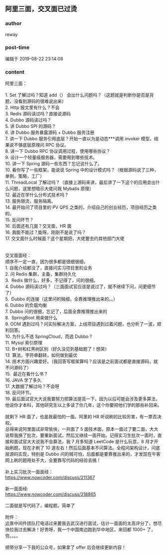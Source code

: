 ## 阿里三面，交叉面已过烫
### author 
reway
### post-time 

编辑于  2019-08-22 23:14:08
### content 
<div class="post-topic-des nc-post-content">
 <div>
  阿里三面：
 </div>
 <div>
  <br/>
 </div>
 <div>
  1. Set 了解过吗？知道 add（） 会出什么问题吗？（这题就是判断你是否是背题，没看到源码的很难说出来）
 </div>
 2. Http 报文里有什么？不会
 <br/>
 3. Redis 源码读过吗？直接说源码
 <br/>
 4. Dubbo 源码读过吗？
 <br/>
 5. 讲 Dubbo SPI 的源码？
 <br/>
 6. 讲 Dubbo 服务暴露源码 + Dubbo 服务注册
 <br/>
 7. 讲一下 Dubbo 服务引用底层？开始一直以为是动态***调用 invoker 模型，结果说不够底层原理问 RPC 协议。
 <br/>
 8. 讲一下 Dubbo RPC 协议调用过程，使用哪些协议？
 <br/>
 9. 设计一个轻量级服务器，需要用到哪些技术。
 <br/>
 10. 讲一下 Spring 源码一些东西？忘记说什么了。
 <br/>
 10. 看你写了一些框架，能说说 Spring 中的设计模式吗？（根据源码说了三种，单例，策略，工厂）
 <br/>
 11. ThreadLocal 了解过吗？（直接上源码来讲，最后讲了一下这个的应用会出什么问题，这里想暗示大佬问我 Mybatis 原理）
 <br/>
 12. 最近在学什么分布式技术吗？
 <br/>
 13. 服务限流，服务隔离。
 <br/>
 14. 最开始问了项目里的 PV QPS 之类的，介绍自己的创业经历，项目经历之类的。
 <br/>
 15. 反问环节？
 <br/>
 16. 后面还有几面？交叉面，HR 面
 <br/>
 16. 我能不能过？能呀，刚刚不是说了吗？
 <br/>
 <div>
  17. 交叉面什么时候面？这个星期把，大佬要去约其他部门大佬
 </div>
 <div>
  <br/>
 </div>
 <div>
  <br/>
 </div>
 <div>
  交叉面面经：
 </div>
 <div>
  顺序不一定一直，因为很多都是很细很细，
 </div>
 <div>
  1. 自我介绍都没了，直接问实习项目里的业务
 </div>
 <div>
  2. 问 Redis 集群，主备，集群持久化
 </div>
 <div>
  3.  Redis 做什么，好多，不记得了，问的很细。
 </div>
 <div>
  4. Dubbo 源码读过吗？（三面面试官应该是说过了，就不继续下问，问更细节了）
 </div>
 <div>
  5.  Dubbo 的连接（这里问的贼细，全靠推理推出来的。。）
 </div>
 <div>
  6. Dubbo 的负载均衡
 </div>
 <div>
  7. Dubbo 问的很细，忘记了，后面全靠推理推出来的
 </div>
 <div>
  8.  SpringBoot 用来做什么
 </div>
 <div>
  9. OOM 遇到过吗？问实际解决方案，上线项目遇到过着问题，也分析了一波，顺利回答。
 </div>
 <div>
  10. 为什么不选 SpringCloud，而选 Dubbo？
 </div>
 <div>
  11. Mysql 索引原理
 </div>
 <div>
  12. B+树和红黑树区别（好久没见到基础题了！想哭）
 </div>
 <div>
  13  算法，字符串翻转，如何做到最优
 </div>
 <div>
  14. 技术方面兴趣爱好。（我回答写框架算吗？应该是之前面试都是直接源码，就不问源码了）
 </div>
 <div>
  15.  最近在看什么书？
 </div>
 <div>
  16. JAVA 学了多久
 </div>
 <div>
  17. 大数据了解过吗？不会呀
 </div>
 <div>
  18. 反问环节。
 </div>
 <div>
  19. 最后面试官大大说我要努力把算法提高一下，因为以后可能会涉及更多算法，他说你才本科，其他研究生以上多读了你几年，这个你要把他们学的那些补回来。
 </div>
 <div>
  <br/>
 </div>
 <div>
  就剩下 HR 面了，也是我最怕的一面。阿里的 HR 听说刷的比较厉害，有一票否决权。
 </div>
 <div>
  总得来说阿里面试非常愉快，一共面了 5 面技术面，原本一面过了要二面，大大说帮我换了批次，要重新面试，然后又继续一面开始。记得实习生批次一面时，直接和面试官大大说我不会算法，我 7 月多知道 LeetCode 是什么玩意，8 月才开始刷题，现在才刷了 10 道左右！然后后面基本不问算法。全程问架构设计，问底层源码实现，特别是 Dubbo 问的贼可怕，后面都是要靠推出来的，才发现在牛客网上刷的题用处不大，全要靠写代码的经验去搞！
 </div>
 <br/>
 补上实习批次一面面经：
 <br/>
 <a href="https://www.nowcoder.com/discuss/211367" target="_blank">
  https://www.nowcoder.com/discuss/211367
 </a>
 <br/>
 <br/>
 <div>
  新一面面经:
 </div>
 <div>
  <a href="https://www.nowcoder.com/discuss/218865" target="_blank">
   https://www.nowcoder.com/discuss/218865
  </a>
 </div>
 <div>
  <br/>
 </div>
 <div>
  二面就是写代码了，编程题。简单了
 </div>
 <div>
  <br/>
 </div>
 <div>
  附件：
 </div>
 <div>
  远景中间件团队打电话过来要我去武汉进行面试，估计一面面的太高评分了，想尽快拉我过去解决！好贵呀，我一个中国南边跑到华中地区，来回都 1000+ 了，穷。。。。
 </div>
 <div>
  <br/>
 </div>
 <div>
  顺带分享一下我的公众号，如果拿了 offer 后会继续更新内容！
 </div>
 <div>
  <img alt="" src="https://uploadfiles.nowcoder.com/images/20190822/7033288_1566486171715_F411C1CC72A917D3D090FD552E43E636"/>
  <br/>
 </div>
 <div>
  <br/>
 </div>
 <br/>
</div>
